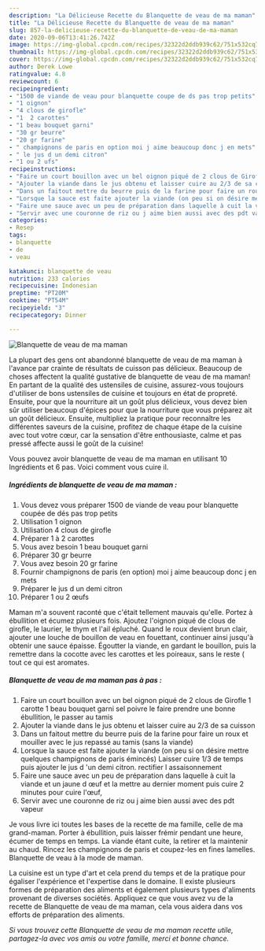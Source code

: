 ```yaml
---
description: "La Délicieuse Recette du Blanquette de veau de ma maman"
title: "La Délicieuse Recette du Blanquette de veau de ma maman"
slug: 857-la-delicieuse-recette-du-blanquette-de-veau-de-ma-maman
date: 2020-09-06T13:41:26.742Z
image: https://img-global.cpcdn.com/recipes/32322d2ddb939c62/751x532cq70/blanquette-de-veau-de-ma-maman-photo-principale-de-la-recette.jpg
thumbnail: https://img-global.cpcdn.com/recipes/32322d2ddb939c62/751x532cq70/blanquette-de-veau-de-ma-maman-photo-principale-de-la-recette.jpg
cover: https://img-global.cpcdn.com/recipes/32322d2ddb939c62/751x532cq70/blanquette-de-veau-de-ma-maman-photo-principale-de-la-recette.jpg
author: Derek Lowe
ratingvalue: 4.8
reviewcount: 6
recipeingredient:
- "1500 de viande de veau pour blanquette coupe de ds pas trop petits"
- "1 oignon"
- "4 clous de girofle"
- "1  2 carottes"
- "1 beau bouquet garni"
- "30 gr beurre"
- "20 gr farine"
- " champignons de paris en option moi j aime beaucoup donc j en mets"
- " le jus d un demi citron"
- "1 ou 2 ufs"
recipeinstructions:
- "Faire un court bouillon avec un bel oignon piqué de 2 clous de Girofle 1 carotte 1 beau bouquet garni sel poivre le faire prendre une bonne ébullition, le passer au tamis"
- "Ajouter la viande dans le jus obtenu et laisser cuire au 2/3 de sa cuisson"
- "Dans un faitout mettre du beurre puis de la farine pour faire un roux et mouiller avec le jus repassé au tamis (sans la viande)"
- "Lorsque la sauce est faite ajouter la viande (on peu si on désire mettre quelques champignons de paris émincés) Laisser cuire 1/3 de temps puis ajouter le jus d &#39;un demi citron. rectifier l assaisonnement"
- "Faire une sauce avec un peu de préparation dans laquelle à cuit la viande et un jaune d œuf et la mettre au dernier moment puis cuire 2 minutes pour cuire l&#39;œuf,"
- "Servir avec une couronne de riz ou j aime bien aussi avec des pdt vapeur"
categories:
- Resep
tags:
- blanquette
- de
- veau

katakunci: blanquette de veau 
nutrition: 233 calories
recipecuisine: Indonesian
preptime: "PT20M"
cooktime: "PT54M"
recipeyield: "3"
recipecategory: Dinner

---
```



![Blanquette de veau de ma maman](https://img-global.cpcdn.com/recipes/32322d2ddb939c62/751x532cq70/blanquette-de-veau-de-ma-maman-photo-principale-de-la-recette.jpg)

La plupart des gens ont abandonné blanquette de veau de ma maman à l'avance par crainte de résultats de cuisson pas délicieux. Beaucoup de choses affectent la qualité gustative de blanquette de veau de ma maman! En partant de la qualité des ustensiles de cuisine, assurez-vous toujours d'utiliser de bons ustensiles de cuisine et toujours en état de propreté. Ensuite, pour que la nourriture ait un goût plus délicieux, vous devez bien sûr utiliser beaucoup d'épices pour que la nourriture que vous préparez ait un goût délicieux. Ensuite, multipliez la pratique pour reconnaître les différentes saveurs de la cuisine, profitez de chaque étape de la cuisine avec tout votre cœur, car la sensation d'être enthousiaste, calme et pas pressé affecte aussi le goût de la cuisine!

<!--inarticleads1-->

Vous pouvez avoir blanquette de veau de ma maman en utilisant 10 Ingrédients et 6 pas. Voici comment vous cuire il.

##### Ingrédients de blanquette de veau de ma maman :

1. Vous devez vous préparer 1500 de viande de veau pour blanquette coupée de dés pas trop petits
1. Utilisation 1 oignon
1. Utilisation 4 clous de girofle
1. Préparer 1 à 2 carottes
1. Vous avez besoin 1 beau bouquet garni
1. Préparer 30 gr beurre
1. Vous avez besoin 20 gr farine
1. Fournir  champignons de paris (en option) moi j aime beaucoup donc j en mets
1. Préparer  le jus d un demi citron
1. Préparer 1 ou 2 œufs


Maman m&#39;a souvent raconté que c&#39;était tellement mauvais qu&#39;elle. Portez à ébullition et écumez plusieurs fois. Ajoutez l&#39;oignon piqué de clous de girofle, le laurier, le thym et l&#39;ail épluché. Quand le roux devient brun clair, ajouter une louche de bouillon de veau en fouettant, continuer ainsi jusqu&#39;à obtenir une sauce épaisse. Égoutter la viande, en gardant le bouillon, puis la remettre dans la cocotte avec les carottes et les poireaux, sans le reste ( tout ce qui est aromates. 

<!--inarticleads2-->

##### Blanquette de veau de ma maman pas à pas :

1. Faire un court bouillon avec un bel oignon piqué de 2 clous de Girofle 1 carotte 1 beau bouquet garni sel poivre le faire prendre une bonne ébullition, le passer au tamis
1. Ajouter la viande dans le jus obtenu et laisser cuire au 2/3 de sa cuisson
1. Dans un faitout mettre du beurre puis de la farine pour faire un roux et mouiller avec le jus repassé au tamis (sans la viande)
1. Lorsque la sauce est faite ajouter la viande (on peu si on désire mettre quelques champignons de paris émincés) Laisser cuire 1/3 de temps puis ajouter le jus d &#39;un demi citron. rectifier l assaisonnement
1. Faire une sauce avec un peu de préparation dans laquelle à cuit la viande et un jaune d œuf et la mettre au dernier moment puis cuire 2 minutes pour cuire l&#39;œuf,
1. Servir avec une couronne de riz ou j aime bien aussi avec des pdt vapeur


Je vous livre ici toutes les bases de la recette de ma famille, celle de ma grand-maman. Porter à ébullition, puis laisser frémir pendant une heure, écumer de temps en temps. La viande étant cuite, la retirer et la maintenir au chaud. Rincez les champignons de paris et coupez-les en fines lamelles. Blanquette de veau à la mode de maman. 

<!--inarticleads1-->

<p>
La cuisine est un type d'art et cela prend du temps et de la pratique pour égaliser l'expérience et l'expertise dans le domaine. Il existe plusieurs formes de préparation des aliments et également plusieurs types d'aliments provenant de diverses sociétés. Appliquez ce que vous avez vu de la recette de Blanquette de veau de ma maman, cela vous aidera dans vos efforts de préparation des aliments.
</p>

<p>
<i>Si vous trouvez cette Blanquette de veau de ma maman recette utile, partagez-la avec vos amis ou votre famille, merci et bonne chance.</i>
</p>
